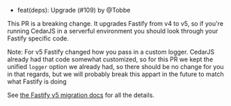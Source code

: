 - feat(deps): Upgrade  (#109) by @Tobbe

This PR is a breaking change. It upgrades Fastify from v4 to v5, so if you're 
running CedarJS in a serverful environment you should look through your Fastify
specific code.

Note: For v5 Fastify changed how you pass in a custom logger. CedarJS already
had that code somewhat customized, so for this PR we kept the unified `logger`
option we already had, so there should be no change for you in that regards,
but we will probably break this appart in the future to match what Fastify is
doing

See [the Fastify v5 migration docs](https://fastify.dev/docs/latest/Guides/Migration-Guide-V5/)
for all the details.
